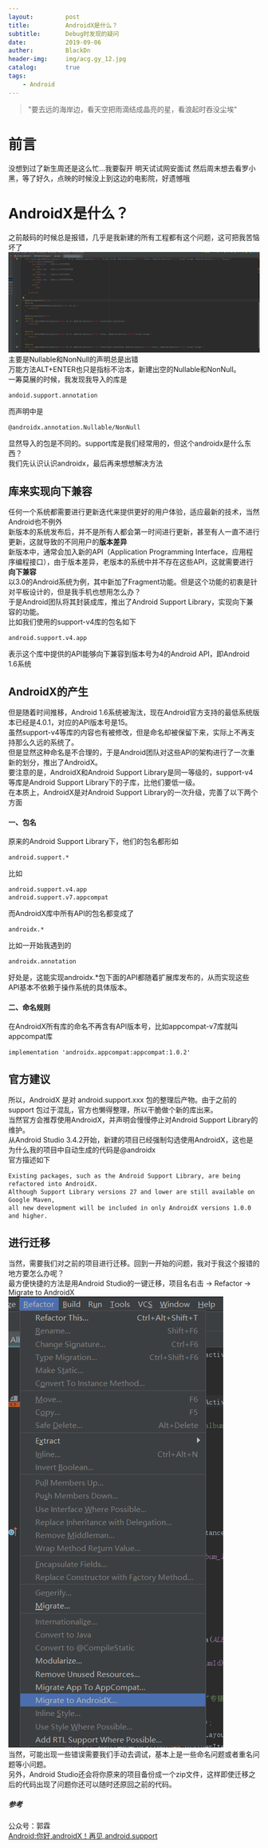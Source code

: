 ```yaml
---
layout:         post
title:          AndroidX是什么？
subtitle:       Debug时发现的疑问
date:           2019-09-06
auther:         BlackDn
header-img:     img/acg.gy_12.jpg
catalog:        true
tags:
    - Android
---
```


>"要去远的海岸边，看天空把雨滴结成晶亮的星，看浪起时吞没尘埃"

# 前言
没想到过了新生周还是这么忙...我要裂开
明天试试网安面试
然后周末想去看罗小黑，等了好久，点映的时候没上到这边的电影院，好遗憾哦
# AndroidX是什么？
之前敲码的时候总是报错，几乎是我新建的所有工程都有这个问题，这可把我苦恼坏了  
![Migrate](https://github.com/BlackDn/BlackDn.github.io/blob/master/img/Post_AndroidX/Bug.png?raw=true)  
主要是Nullable和NonNull的声明总是出错  
万能方法ALT+ENTER也只是指标不治本，新建出空的Nullable和NonNull。  
一筹莫展的时候，我发现我导入的库是  
```
andoid.support.annotation
```
而声明中是  
```
@androidx.annotation.Nullable/NonNull
```
显然导入的包是不同的。support库是我们经常用的，但这个androidx是什么东西？  
我们先认识认识androidx，最后再来想想解决方法  
## 库来实现向下兼容
任何一个系统都需要进行更新迭代来提供更好的用户体验，适应最新的技术，当然Android也不例外  
新版本的系统发布后，并不是所有人都会第一时间进行更新，甚至有人一直不进行更新，这就导致的不同用户的**版本差异**  
新版本中，通常会加入新的API（Application Programming Interface，应用程序编程接口），由于版本差异，老版本的系统中并不存在这些API，这就需要进行**向下兼容**  
以3.0的Android系统为例，其中新加了Fragment功能。但是这个功能的初衷是针对平板设计的，但是我手机也想用怎么办？  
于是Android团队将其封装成库，推出了Android Support Library，实现向下兼容的功能。  
比如我们使用的support-v4库的包名如下  
```
android.support.v4.app
```
表示这个库中提供的API能够向下兼容到版本号为4的Android API，即Android 1.6系统  
## AndroidX的产生
但是随着时间推移，Android 1.6系统被淘汰，现在Android官方支持的最低系统版本已经是4.0.1，对应的API版本号是15。  
虽然support-v4等库的内容也有被修改，但是命名却被保留下来，实际上不再支持那么久远的系统了。  
但是显然这种命名是不合理的，于是Android团队对这些API的架构进行了一次重新的划分，推出了AndroidX。  
要注意的是，AndroidX和Android Support Library是同一等级的，support-v4等库是Android Support Library下的子库，比他们要低一级。  
在本质上，AndroidX是对Android Support Library的一次升级，完善了以下两个方面  
#### 一、包名
原来的Android Support Library下，他们的包名都形如
```
android.support.*
```
比如  
```
android.support.v4.app
android.support.v7.appcompat
```
而AndroidX库中所有API的包名都变成了  
```
androidx.*
```
比如一开始我遇到的  
```
androidx.annotation
```
好处是，这能实现androidx.*包下面的API都随着扩展库发布的，从而实现这些API基本不依赖于操作系统的具体版本。  
#### 二、命名规则
在AndroidX所有库的命名不再含有API版本号，比如appcompat-v7库就叫appcompat库  
```
implementation 'androidx.appcompat:appcompat:1.0.2'
```

## 官方建议
所以，AndroidX 是对 android.support.xxx 包的整理后产物。由于之前的 support 包过于混乱，官方也懒得整理，所以干脆做个新的库出来。  
当然官方会推荐使用AndroidX，并声明会慢慢停止对Android Support Library的维护。  
从Android Studio 3.4.2开始，新建的项目已经强制勾选使用AndroidX，这也是为什么我的项目中自动生成的代码是@androidx  
官方描述如下
```
Existing packages, such as the Android Support Library, are being refactored into AndroidX.
Although Support Library versions 27 and lower are still available on Google Maven,
all new development will be included in only AndroidX versions 1.0.0 and higher.
```
## 进行迁移
当然，需要我们对之前的项目进行迁移。回到一开始的问题，我对于我这个报错的地方要怎么办呢？  
最方便快捷的方法是用Android Studio的一键迁移，项目名右击 -> Refactor -> Migrate to AndroidX  
![Migrate](https://github.com/BlackDn/BlackDn.github.io/blob/master/img/Post_AndroidX/Migrate.jpg?raw=true)  
当然，可能出现一些错误需要我们手动去调试，基本上是一些命名问题或者重名问题等小问题。  
另外，Android Studio还会将你原来的项目备份成一个zip文件，这样即使迁移之后的代码出现了问题你还可以随时还原回之前的代码。  
##### 参考  
公众号：郭霖  
[Android:你好,androidX！再见,android.support](https://www.jianshu.com/p/41de8689615d)
